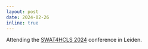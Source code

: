 ```yaml
---
layout: post
date: 2024-02-26
inline: true
---
```


Attending the [SWAT4HCLS 2024](https://www.swat4ls.org/workshops/leiden2024/) conference in Leiden. 
